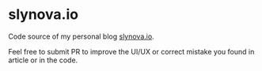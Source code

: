 # slynova.io

Code source of my personal blog [slynova.io](https://slynova.io/).

Feel free to submit PR to improve the UI/UX or correct mistake you found in article or in the code.
